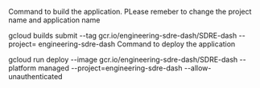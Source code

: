 Command to build the application. PLease remeber to change the project name and application name

gcloud builds submit --tag gcr.io/engineering-sdre-dash/SDRE-dash --project= engineering-sdre-dash
Command to deploy the application

gcloud run deploy --image gcr.io/engineering-sdre-dash/SDRE-dash --platform managed  --project=engineering-sdre-dash --allow-unauthenticated
